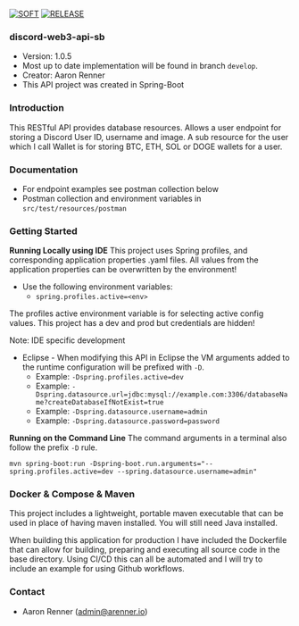 [![SOFT](https://github.com/Aman7123/discord-web3-api-sb/actions/workflows/SOFT.yml/badge.svg)](https://github.com/Aman7123/discord-web3-api-sb/actions/workflows/SOFT.yml) [![RELEASE](https://github.com/Aman7123/discord-web3-api-sb/actions/workflows/RELEASE.yml/badge.svg)](https://github.com/Aman7123/discord-web3-api-sb/actions/workflows/RELEASE.yml)

### discord-web3-api-sb
* Version: 1.0.5
* Most up to date implementation will be found in branch `develop`.
* Creator: Aaron Renner
* This API project was created in Spring-Boot

### Introduction
This RESTful API provides database resources. Allows a user endpoint for storing a Discord User ID, username and image. A sub resource for the user which I call Wallet is for storing BTC, ETH, SOL or DOGE wallets for a user.

### Documentation
* For endpoint examples see postman collection below
* Postman collection and environment variables in `src/test/resources/postman`

### Getting Started
**Running Locally using IDE**
This project uses Spring profiles, and corresponding application properties .yaml files.
All values from the application properties can be overwritten by the environment!
* Use the following environment variables: 
   * ```spring.profiles.active=<env>```
   
The profiles active environment variable is for selecting active config values. This project has a dev and prod but credentials are hidden!

Note: IDE specific development
* Eclipse - When modifying this API in Eclipse the VM arguments added to the runtime configuration will be prefixed with `-D`.
  * Example: `-Dspring.profiles.active=dev`
  * Example: `-Dspring.datasource.url=jdbc:mysql://example.com:3306/databaseName?createDatabaseIfNotExist=true`
  * Example: `-Dspring.datasource.username=admin`
  * Example: `-Dspring.datasource.password=password`

**Running on the Command Line**
The command arguments in a terminal also follow the prefix `-D` rule.
```
mvn spring-boot:run -Dspring-boot.run.arguments="--spring.profiles.active=dev --spring.datasource.username=admin"
```

### Docker & Compose & Maven
This project includes a lightweight, portable maven executable that can be used in place of having maven installed.
You will still need Java installed.

When building this application for production I have included the Dockerfile that can allow for building, preparing
and executing all source code in the base directory. Using CI/CD this can all be automated and I will try to include
an example for using Github workflows.

### Contact

* Aaron Renner (admin@arenner.io)